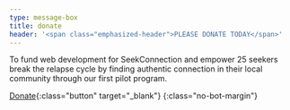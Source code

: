 ```yaml
---
type: message-box
title: donate
header: '<span class="emphasized-header">PLEASE DONATE TODAY</span>'
---
```


To fund web development for SeekConnection and empower 25 seekers break the relapse cycle by finding authentic connection in their local community through our first pilot program.

[Donate](https://seekhealing.kindful.com){:class="button" target="_blank"}
{:class="no-bot-margin"}